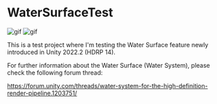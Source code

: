 # WaterSurfaceTest

![gif](https://user-images.githubusercontent.com/343936/180593873-c9ff4ddd-48f8-4863-8604-6b6153c50e31.gif)
![gif](https://user-images.githubusercontent.com/343936/180593882-a74e3627-1e5d-426e-b251-9e67a10ea2d9.gif)

This is a test project where I'm testing the Water Surface feature newly introduced in Unity 2022.2 (HDRP 14).

For further information about the Water Surface (Water System), please check the following forum thread:

https://forum.unity.com/threads/water-system-for-the-high-definition-render-pipeline.1203751/
